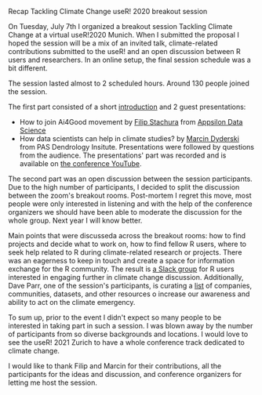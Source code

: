 Recap Tackling Climate Change useR! 2020 breakout session

On Tuesday, July 7th I organized a breakout session Tackling Climate Change at a virtual useR!2020 Munich.
When I submitted the proposal I hoped the session will be a mix of an invited talk, climate-related contributions submitted to the useR! and an open discussion
between R users and researchers. In an online setup, the final session schedule was a bit different.

The session lasted almost to 2 scheduled hours. Around 130 people joined the session.

The first part consisted of a short [introduction](https://github.com/olgamie/user2020_tackling_climate_change/tree/master) and 2 guest presentations:

* How to join Ai4Good movement by [Filip Stachura](https://twitter.com/filipstachura?lang=en) from [Appsilon Data Science](https://appsilon.com/ai-for-good/)
* How data scientists can help in climate studies? by [Marcin Dyderski](https://twitter.com/mkdyderski?lang=en) from PAS Dendrology Insitute.
Presentations were followed by questions from the audience.
The presentations' part was recorded and is available on [the conference YouTube](https://www.youtube.com/watch?v=Wzmj0cFLfic&feature=emb_logo).

The second part was an open discussion between the session participants. Due to the high number of participants, I decided to split the discussion between the zoom's breakout rooms. Post-mortem I regret this move, most people were only interested in listening and with the help of the conference organizers we should have been able to moderate the discussion for the whole group. Next year I will know better.

Main points that were discusseda across the breakout rooms: how to find projects and decide what to work on, how to find fellow R users, where to seek help related to R during climate-related research or projects. There was an eagerness to keep in touch and create a space for information exchange for the R community. The result is [a Slack group](https://userstackling-uny5880.slack.com/join/shared_invite/zt-fkocefo6-kkRLrPqPI5WQR5P~HLdm9A#/) for R users interested in engaging further in climate change discussion. Additionally, Dave Parr, one of the session's participants, is curating a [list](https://github.com/DaveParr/awesome-climate-data) of companies, communities, datasets, and other resources o increase our awareness and ability to act on the climate emergency.

To sum up, prior to the event I didn't expect so many people to be interested in taking part in such a session. I was blown away by the number of participants from so diverse backgrounds and locations. I would love to see the useR! 2021 Zurich to have a whole conference track dedicated to climate change.

I would like to thank Filip and Marcin for their contributions, all the participants for the ideas and discussion, and conference organizers for letting me host the session.

